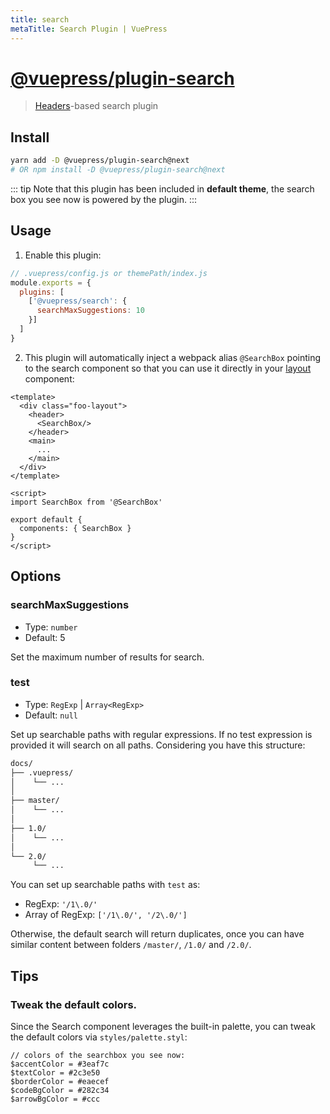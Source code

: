 ```yaml
---
title: search
metaTitle: Search Plugin | VuePress
---
```


# [@vuepress/plugin-search](https://github.com/vuejs/vuepress/tree/master/packages/%40vuepress/plugin-search)

> [Headers](../../miscellaneous/glossary.md#headers)-based search plugin

## Install

```bash
yarn add -D @vuepress/plugin-search@next
# OR npm install -D @vuepress/plugin-search@next
```

::: tip
Note that this plugin has been included in **default theme**, the search box you see now is powered by the plugin.
:::

## Usage

1. Enable this plugin:

```js
// .vuepress/config.js or themePath/index.js
module.exports = {
  plugins: [
    ['@vuepress/search': {
      searchMaxSuggestions: 10      
    }]
  ]
}
```

2. This plugin will automatically inject a webpack alias `@SearchBox` pointing to the search component so that you can use it directly in your [layout](../../miscellaneous/glossary.md#layout) component:

```vue
<template>
  <div class="foo-layout">
    <header>
      <SearchBox/>
    </header>
    <main>
      ...
    </main>
  </div>
</template>

<script>
import SearchBox from '@SearchBox'

export default {
  components: { SearchBox }
}
</script>
```

## Options

### searchMaxSuggestions

- Type: `number`
- Default: 5

Set the maximum number of results for search.

### test

- Type: `RegExp` | `Array<RegExp>`
- Default: `null`

Set up searchable paths with regular expressions. If no test expression is provided it will search on all paths. Considering you have this structure:

```bash
docs/
├── .vuepress/            
│    └── ...
│
├── master/               
│    └── ...
│
├── 1.0/               
│    └── ...
│
└── 2.0/               
     └── ...                       
```

You can set up searchable paths with `test` as:

- RegExp: `'/1\.0/'`
- Array of RegExp: `['/1\.0/', '/2\.0/']`


Otherwise,  the default search will return duplicates, once you can have similar content between folders `/master/`, `/1.0/` and `/2.0/`.

## Tips

### Tweak the default colors.

Since the Search component leverages the built-in palette, you can tweak the default colors via `styles/palette.styl`:

```stylus
// colors of the searchbox you see now:
$accentColor = #3eaf7c
$textColor = #2c3e50
$borderColor = #eaecef
$codeBgColor = #282c34
$arrowBgColor = #ccc
```
